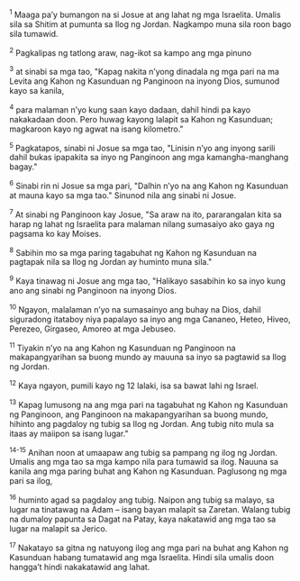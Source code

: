 <sup>1</sup>
Maaga paʼy bumangon na si Josue at ang lahat ng mga Israelita. Umalis sila sa Shitim at pumunta sa Ilog ng Jordan. Nagkampo muna sila roon bago sila tumawid. 

<sup>2</sup>
Pagkalipas ng tatlong araw, nag-ikot sa kampo ang mga pinuno 

<sup>3</sup>
at sinabi sa mga tao, "Kapag nakita nʼyong dinadala ng mga pari na ma Levita ang Kahon ng Kasunduan ng Panginoon na inyong Dios, sumunod kayo sa kanila, 

<sup>4</sup>
para malaman nʼyo kung saan kayo dadaan, dahil hindi pa kayo nakakadaan doon. Pero huwag kayong lalapit sa Kahon ng Kasunduan; magkaroon kayo ng agwat na isang kilometro." 

<sup>5</sup>
Pagkatapos, sinabi ni Josue sa mga tao, "Linisin nʼyo ang inyong sarili dahil bukas ipapakita sa inyo ng Panginoon ang mga kamangha-manghang bagay." 

<sup>6</sup>
Sinabi rin ni Josue sa mga pari, "Dalhin nʼyo na ang Kahon ng Kasunduan at mauna kayo sa mga tao." Sinunod nila ang sinabi ni Josue. 

<sup>7</sup>
At sinabi ng Panginoon kay Josue, "Sa araw na ito, pararangalan kita sa harap ng lahat ng Israelita para malaman nilang sumasaiyo ako gaya ng pagsama ko kay Moises. 

<sup>8</sup>
Sabihin mo sa mga paring tagabuhat ng Kahon ng Kasunduan na pagtapak nila sa Ilog ng Jordan ay huminto muna sila." 

<sup>9</sup>
Kaya tinawag ni Josue ang mga tao, "Halikayo sasabihin ko sa inyo kung ano ang sinabi ng Panginoon na inyong Dios. 

<sup>10</sup>
Ngayon, malalaman nʼyo na sumasainyo ang buhay na Dios, dahil siguradong itataboy niya papalayo sa inyo ang mga Cananeo, Heteo, Hiveo, Perezeo, Girgaseo, Amoreo at mga Jebuseo. 

<sup>11</sup>
Tiyakin nʼyo na ang Kahon ng Kasunduan ng Panginoon na makapangyarihan sa buong mundo ay mauuna sa inyo sa pagtawid sa Ilog ng Jordan. 

<sup>12</sup>
Kaya ngayon, pumili kayo ng 12 lalaki, isa sa bawat lahi ng Israel. 

<sup>13</sup>
Kapag lumusong na ang mga pari na tagabuhat ng Kahon ng Kasunduan ng Panginoon, ang Panginoon na makapangyarihan sa buong mundo, hihinto ang pagdaloy ng tubig sa Ilog ng Jordan. Ang tubig nito mula sa itaas ay maiipon sa isang lugar."

<sup>14-15</sup>
Anihan noon at umaapaw ang tubig sa pampang ng ilog ng Jordan. Umalis ang mga tao sa mga kampo nila para tumawid sa ilog. Nauuna sa kanila ang mga paring buhat ang Kahon ng Kasunduan. Paglusong ng mga pari sa ilog, 

<sup>16</sup>
huminto agad sa pagdaloy ang tubig. Naipon ang tubig sa malayo, sa lugar na tinatawag na Adam – isang bayan malapit sa Zaretan. Walang tubig na dumaloy papunta sa Dagat na Patay, kaya nakatawid ang mga tao sa lugar na malapit sa Jerico. 

<sup>17</sup>
Nakatayo sa gitna ng natuyong ilog ang mga pari na buhat ang Kahon ng Kasunduan habang tumatawid ang mga Israelita. Hindi sila umalis doon hanggaʼt hindi nakakatawid ang lahat.